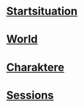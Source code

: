 # [Startsituation](Startsituation.md)

# [World](World/Antara.md)

# [Charaktere](Charakter/Charaktere.md)

# [Sessions](Sessions.md)